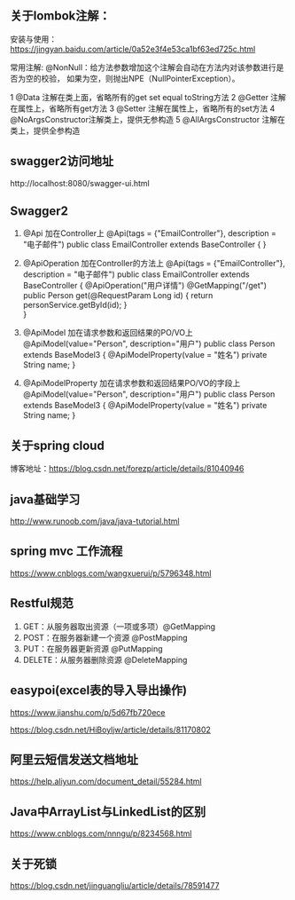 ## 关于lombok注解：
安装与使用：https://jingyan.baidu.com/article/0a52e3f4e53ca1bf63ed725c.html

常用注解:
@NonNull：给方法参数增加这个注解会自动在方法内对该参数进行是否为空的校验，
如果为空，则抛出NPE（NullPointerException）。

1 @Data 注解在类上面，省略所有的get set equal toString方法 
2 @Getter 注解在属性上，省略所有get方法 
3 @Setter 注解在属性上，省略所有的set方法 
4 @NoArgsConstructor注解类上，提供无参构造 
5 @AllArgsConstructor 注解在类上，提供全参构造

## swagger2访问地址
http://localhost:8080/swagger-ui.html

## Swagger2 
1. @Api  加在Controller上 
   @Api(tags = {"EmailController"}, description = "电子邮件")
   public class EmailController extends BaseController {
   }

2. @ApiOperation 加在Controller的方法上
   @Api(tags = {"EmailController"}, description = "电子邮件")
   public class EmailController extends BaseController {
        @ApiOperation("用户详情")
        @GetMapping("/get")
        public Person get(@RequestParam Long id) {
            return personService.getById(id);
        }       
   }
   
3. @ApiModel 加在请求参数和返回结果的PO/VO上
   @ApiModel(value="Person", description="用户")
   public class Person extends BaseModel3 {
        @ApiModelProperty(value = "姓名")
        private String name;
   }
   
4. @ApiModelProperty 加在请求参数和返回结果PO/VO的字段上
   @ApiModel(value="Person", description="用户")
   public class Person extends BaseModel3 {
        @ApiModelProperty(value = "姓名")
        private String name;
   }

## 关于spring cloud
博客地址：https://blog.csdn.net/forezp/article/details/81040946

## java基础学习
http://www.runoob.com/java/java-tutorial.html

## spring mvc 工作流程
https://www.cnblogs.com/wangxuerui/p/5796348.html

## Restful规范
1. GET：从服务器取出资源（一项或多项）@GetMapping
2. POST：在服务器新建一个资源 @PostMapping
3. PUT：在服务器更新资源 @PutMapping
4. DELETE：从服务器删除资源 @DeleteMapping

## easypoi(excel表的导入导出操作)
https://www.jianshu.com/p/5d67fb720ece

https://blog.csdn.net/HiBoyljw/article/details/81170802

## 阿里云短信发送文档地址 
https://help.aliyun.com/document_detail/55284.html

## Java中ArrayList与LinkedList的区别
https://www.cnblogs.com/nnngu/p/8234568.html

## 关于死锁
https://blog.csdn.net/jinguangliu/article/details/78591477






